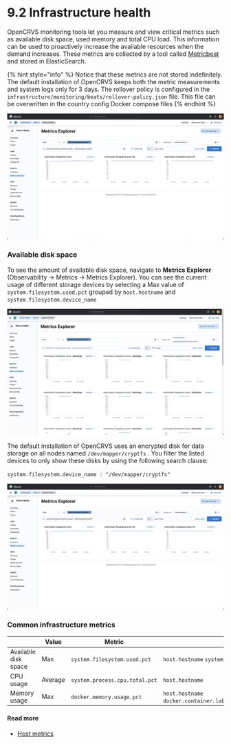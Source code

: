 # 9.2 Infrastructure health

OpenCRVS monitoring tools let you measure and view critical metrics such as available disk space, used memory and total CPU load. This information can be used to proactively increase the available resources when the demand increases. These metrics are collected by a tool called [Metricbeat](https://www.elastic.co/beats/metricbeat) and stored in ElasticSearch.

{% hint style="info" %}
Notice that these metrics are not stored indefinitely. The default installation of OpenCRVS keeps both the metric measurements and system logs only for 3 days. The rollover policy is configured in the `infrastructure/monitoring/beats/rollover-policy.json` file. This file can be overwritten in the country config Docker compose files
{% endhint %}

![](<../../.gitbook/assets/image (3).png>)

### Available disk space

To see the amount of available disk space, navigate to **Metrics Explorer** (Observability -> Metrics -> Metrics Explorer). You can see the current usage of different storage devices by selecting a Max value of `system.filesystem.used.pct` grouped by `host.hostname` and `system.filesystem.device_name`

![](<../../.gitbook/assets/image (34).png>)

The default installation of OpenCRVS uses an encrypted disk for data storage on all nodes named `/dev/mapper/cryptfs` . You filter the listed devices to only show these disks by using the following search clause:

`system.filesystem.device_name : "/dev/mapper/cryptfs"`

![](<../../.gitbook/assets/image (6).png>)

### Common infrastructure metrics

|                      | Value   | Metric                         | Grouped by                                                            | Filtered by                                             |
| -------------------- | ------- | ------------------------------ | --------------------------------------------------------------------- | ------------------------------------------------------- |
| Available disk space | Max     | `system.filesystem.used.pct`   | `host.hostname` `system.filesystem.device_name`                       | `system.filesystem.device_name : "/dev/mapper/cryptfs"` |
| CPU usage            | Average | `system.process.cpu.total.pct` | `host.hostname`                                                       |                                                         |
| Memory usage         | Max     | `docker.memory.usage.pct`      | `host.hostname docker.container.labels.com_docker_swarm_service_name` |                                                         |

#### Read more

* [Host metrics](https://www.elastic.co/guide/en/observability/master/host-metrics.html)
